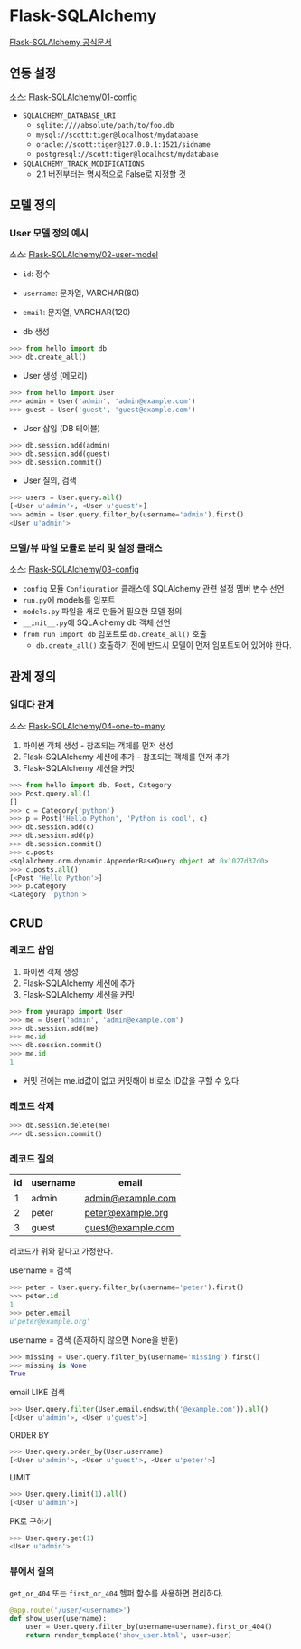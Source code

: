 # Flask-SQLAlchemy

[Flask-SQLAlchemy 공식문서](http://flask-sqlalchemy.pocoo.org/2.1/)

## 연동 설정

소스: [Flask-SQLAlchemy/01-config](01-config)

* ```SQLALCHEMY_DATABASE_URI```
    * ```sqlite:////absolute/path/to/foo.db```
    * ```mysql://scott:tiger@localhost/mydatabase```
    * ```oracle://scott:tiger@127.0.0.1:1521/sidname```
    * ```postgresql://scott:tiger@localhost/mydatabase```
* ```SQLALCHEMY_TRACK_MODIFICATIONS```
    * 2.1 버전부터는 명시적으로 False로 지정할 것
    
## 모델 정의

### User 모델 정의 예시

소스: [Flask-SQLAlchemy/02-user-model](02-user-model)

* ```id```: 정수
* ```username```: 문자열, VARCHAR(80)
* ```email```: 문자열, VARCHAR(120)

* db 생성

```python
>>> from hello import db
>>> db.create_all()
```

* User 생성 (메모리)

```python
>>> from hello import User
>>> admin = User('admin', 'admin@example.com')
>>> guest = User('guest', 'guest@example.com')
```

* User 삽입 (DB 테이블)

```python
>>> db.session.add(admin)
>>> db.session.add(guest)
>>> db.session.commit()
```

* User 질의, 검색

```python
>>> users = User.query.all()
[<User u'admin'>, <User u'guest'>]
>>> admin = User.query.filter_by(username='admin').first()
<User u'admin'>
```

### 모델/뷰 파일 모듈로 분리 및 설정 클래스

소스: [Flask-SQLAlchemy/03-config](03-config)

* ```config``` 모듈 ```Configuration``` 클래스에 SQLAlchemy 관련 설정 멤버 변수 선언
* ```run.py```에 models를 임포트
* ```models.py``` 파일을 새로 만들어 필요한 모델 정의
* ```__init__.py```에 SQLAlchemy db 객체 선언
* ```from run import db``` 임포트로 ```db.create_all()``` 호출
    * ```db.create_all()``` 호출하기 전에 반드시 모델이 먼저 임포트되어 있어야 한다.

## 관계 정의

### 일대다 관계

소스: [Flask-SQLAlchemy/04-one-to-many](04-one-to-many)

1. 파이썬 객체 생성 - 참조되는 객체를 먼저 생성
1. Flask-SQLAlchemy 세션에 추가 - 참조되는 객체를 먼저 추가
1. Flask-SQLAlchemy 세션을 커밋

```python
>>> from hello import db, Post, Category
>>> Post.query.all()
[]
>>> c = Category('python')
>>> p = Post('Hello Python', 'Python is cool', c)
>>> db.session.add(c)
>>> db.session.add(p)
>>> db.session.commit()
>>> c.posts
<sqlalchemy.orm.dynamic.AppenderBaseQuery object at 0x1027d37d0>
>>> c.posts.all()
[<Post 'Hello Python'>]
>>> p.category
<Category 'python'>
```

## CRUD

### 레코드 삽입

1. 파이썬 객체 생성
1. Flask-SQLAlchemy 세션에 추가
1. Flask-SQLAlchemy 세션을 커밋

```python
>>> from yourapp import User
>>> me = User('admin', 'admin@example.com')
>>> db.session.add(me)
>>> me.id
>>> db.session.commit()
>>> me.id
1
```

* 커밋 전에는 me.id값이 없고 커밋해야 비로소 ID값을 구할 수 있다.

### 레코드 삭제

```python
>>> db.session.delete(me)
>>> db.session.commit()
```

### 레코드 질의

| id | username | email |
|----|----------|-------|
| 1 | admin | admin@example.com |
| 2 | peter | peter@example.org |
| 3 | guest | guest@example.com |

레코드가 위와 같다고 가정한다.

username = 검색

```python
>>> peter = User.query.filter_by(username='peter').first()
>>> peter.id
1
>>> peter.email
u'peter@example.org'
```

username = 검색 (존재하지 않으면 None을 반환)

```python
>>> missing = User.query.filter_by(username='missing').first()
>>> missing is None
True
```

email LIKE 검색

```python
>>> User.query.filter(User.email.endswith('@example.com')).all()
[<User u'admin'>, <User u'guest'>]
```

ORDER BY

```python
>>> User.query.order_by(User.username)
[<User u'admin'>, <User u'guest'>, <User u'peter'>]
```

LIMIT

```python
>>> User.query.limit(1).all()
[<User u'admin'>]
```

PK로 구하기

```python
>>> User.query.get(1)
<User u'admin'>
```

### 뷰에서 질의

```get_or_404``` 또는 ```first_or_404``` 헬퍼 함수를 사용하면 편리하다.

```python
@app.route('/user/<username>')
def show_user(username):
    user = User.query.filter_by(username=username).first_or_404()
    return render_template('show_user.html', user=user)
```
